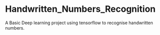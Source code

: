 # Handwritten_Numbers_Recognition
A Basic Deep learning project using tensorflow to recognise handwritten numbers.

